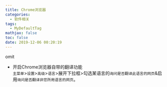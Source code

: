 ```yaml
---
title: Chrome浏览器
categories:
  - 软件相关
tags:
  - MyDefaultTag
mathjax: false
toc: false
date: 2019-12-06 00:20:19
---
```

omit
<!--more-->

* 开启Chrome浏览器自带的翻译功能  
`主菜单`>`设置`>`高级`>`语言`>展开下拉框>勾选某语言的`询问是否翻译此语言的网页`&启用`询问是否翻译非您所用语言的网页`。  
